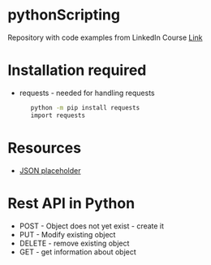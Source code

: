 # pythonScripting

Repository with code examples from LinkedIn Course [Link](https://www.linkedin.com/learning/scripting-for-testers/rest-api-calls-from-python)

# Installation required

- requests - needed for handling requests

  ```bash
     python -m pip install requests
     import requests
  ```

# Resources

- [JSON placeholder](https://jsonplaceholder.typicode.com)

# Rest API in Python

- POST - Object does not yet exist - create it
- PUT - Modify existing object
- DELETE - remove existing object
- GET - get information about object
